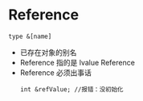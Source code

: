 # Reference

```
type &[name]
```
   
*   已存在对象的别名
*   Reference 指的是 lvalue Reference
*   Reference 必须出事话 
    ```
    int &refValue; //报错：没初始化
    ```
  
